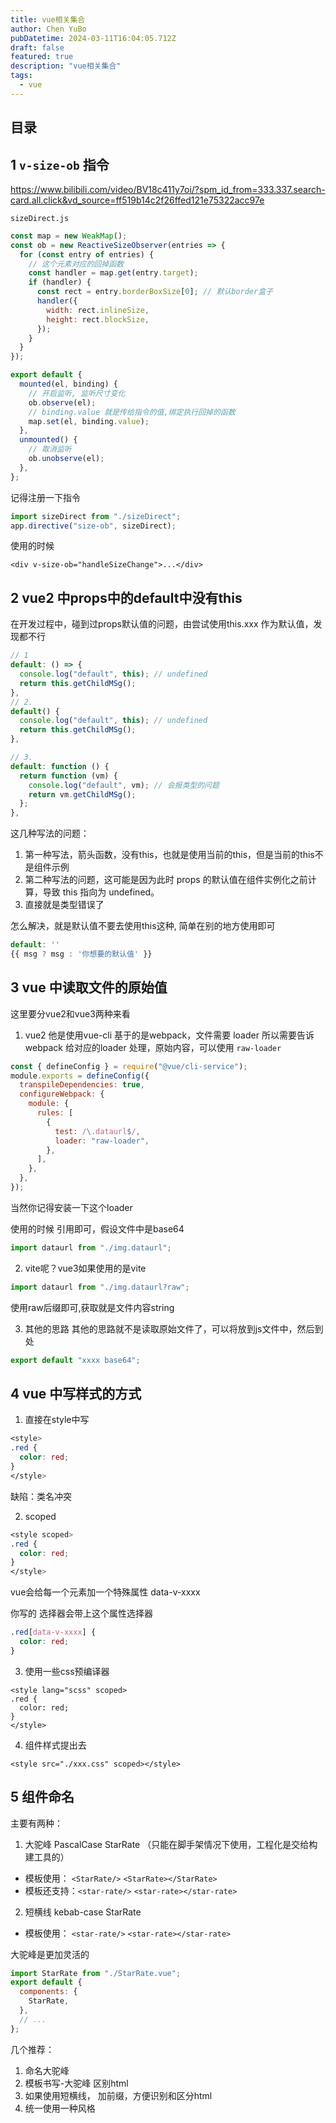 ```yaml
---
title: vue相关集合
author: Chen YuBo
pubDatetime: 2024-03-11T16:04:05.712Z
draft: false
featured: true
description: "vue相关集合"
tags:
  - vue
---
```


## 目录

## 1 `v-size-ob` 指令

https://www.bilibili.com/video/BV18c411y7oi/?spm_id_from=333.337.search-card.all.click&vd_source=ff519b14c2f26ffed121e75322acc97e

`sizeDirect.js`

```js
const map = new WeakMap();
const ob = new ReactiveSizeObserver(entries => {
  for (const entry of entries) {
    // 这个元素对应的回掉函数
    const handler = map.get(entry.target);
    if (handler) {
      const rect = entry.borderBoxSize[0]; // 默认border盒子
      handler({
        width: rect.inlineSize,
        height: rect.blockSize,
      });
    }
  }
});

export default {
  mounted(el, binding) {
    // 开启监听, 监听尺寸变化
    ob.observe(el);
    // binding.value 就是传给指令的值,绑定执行回掉的函数
    map.set(el, binding.value);
  },
  unmounted() {
    // 取消监听
    ob.unobserve(el);
  },
};
```

记得注册一下指令

```js
import sizeDirect from "./sizeDirect";
app.directive("size-ob", sizeDirect);
```

使用的时候

```vue
<div v-size-ob="handleSizeChange">...</div>
```

## 2 vue2 中props中的default中没有this

在开发过程中，碰到过props默认值的问题，由尝试使用this.xxx 作为默认值，发现都不行

```js
// 1
default: () => {
  console.log("default", this); // undefined
  return this.getChildMSg();
},
// 2.
default() {
  console.log("default", this); // undefined
  return this.getChildMSg();
},

// 3.
default: function () {
  return function (vm) {
    console.log("default", vm); // 会报类型的问题
    return vm.getChildMSg();
  };
},

```

这几种写法的问题：

1. 第一种写法，箭头函数，没有this，也就是使用当前的this，但是当前的this不是组件示例
2. 第二种写法的问题，这可能是因为此时 props 的默认值在组件实例化之前计算，导致 this 指向为 undefined。
3. 直接就是类型错误了

怎么解决，就是默认值不要去使用this这种, 简单在别的地方使用即可

```js
default: ''
{{ msg ? msg : '你想要的默认值' }}
```

## 3 vue 中读取文件的原始值

这里要分vue2和vue3两种来看

1. vue2 他是使用vue-cli 基于的是webpack，文件需要 loader
   所以需要告诉webpack 给对应的loader 处理，原始内容，可以使用 `raw-loader`

```js
const { defineConfig } = require("@vue/cli-service");
module.exports = defineConfig({
  transpileDependencies: true,
  configureWebpack: {
    module: {
      rules: [
        {
          test: /\.dataurl$/,
          loader: "raw-loader",
        },
      ],
    },
  },
});
```

当然你记得安装一下这个loader

使用的时候 引用即可，假设文件中是base64

```ts
import dataurl from "./img.dataurl";
```

2. vite呢？vue3如果使用的是vite

```ts
import dataurl from "./img.dataurl?raw";
```

使用raw后缀即可,获取就是文件内容string

3. 其他的思路
   其他的思路就不是读取原始文件了，可以将放到js文件中，然后到处

```ts
export default "xxxx base64";
```

## 4 vue 中写样式的方式

1. 直接在style中写

```css
<style>
.red {
  color: red;
}
</style>
```

缺陷：类名冲突

2. scoped

```css
<style scoped>
.red {
  color: red;
}
</style>
```

vue会给每一个元素加一个特殊属性 data-v-xxxx

你写的 选择器会带上这个属性选择器

```css
.red[data-v-xxxx] {
  color: red;
}
```

3. 使用一些css预编译器

```vue
<style lang="scss" scoped>
.red {
  color: red;
}
</style>
```

4. 组件样式提出去

```vue
<style src="./xxx.css" scoped></style>
```

## 5 组件命名

主要有两种：

1. 大驼峰 PascalCase StarRate （只能在脚手架情况下使用，工程化是交给构建工具的）

- 模板使用： `<StarRate/>` `<StarRate></StarRate>`
- 模板还支持：`<star-rate/>` `<star-rate></star-rate>`

2. 短横线 kebab-case StarRate

- 模板使用： `<star-rate/>` `<star-rate></star-rate>`

大驼峰是更加灵活的

```js
import StarRate from "./StarRate.vue";
export default {
  components: {
    StarRate,
  },
  // ...
};
```

几个推荐：

1. 命名大驼峰
2. 模板书写-大驼峰 区别html
3. 如果使用短横线， 加前缀，方便识别和区分html
4. 统一使用一种风格
